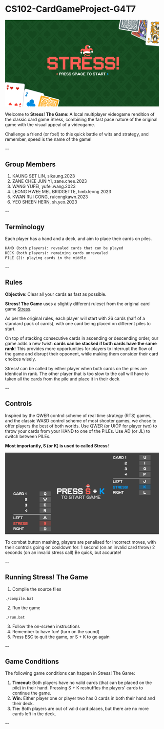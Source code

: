 # CS102-CardGameProject-G4T7

![Stress Splash](./images/intro.png)

Welcome to **Stress! The Game**: A local multiplayer videogame rendition of the classic card game Stress, combining the fast pace nature of the original game with the visual appeal of a videogame.

Challenge a friend (or foe!) to this quick battle of wits and strategy, and remember, speed is the name of the game!

--

## Group Members
1. KAUNG SET LIN, slkaung.2023
2. ZANE CHEE JUN YI, zane.chee.2023
3. WANG YUFEI, yufei.wang.2023
4. LEONG HWEE MEL BRIDGETTE, hmb.leong.2023
5. KWAN RUI CONG, ruicongkawn.2023
6. YEO SHEEN HERN, sh.yeo.2023

--

## Terminology
Each player has a hand and a deck, and aim to place their cards on piles.

	HAND (both players): revealed cards that can be played
	DECK (both players): remaining cards unrevealed
	PILE (2): playing cards in the middle

--

## Rules

**Objective**: Clear all your cards as fast as possible.

**Stress! The Game** uses a slightly different ruleset from the original card game [Stress](https://www.wikihow.com/Play-Stress-(Card-Game)). 

As per the original rules, each player will start with 26 cards (half of a standard pack of cards), with one card being placed on different piles to start.

On top of stacking consecutive cards in ascending or descending order, our game adds a new twist: **cards can be stacked if both cards have the same rank**! This provides more opportunities for players to interrupt the flow of the game and disrupt their opponent, while making them consider their card choices wisely.

Stress! can be called by either player when both cards on the piles are identical in rank. The other player that is too slow to the call will have to taken all the cards from the pile and place it in their deck.

--

## Controls

Inspired by the QWER control scheme of real time strategy (RTS) games, and the classic WASD control scheme of most shooter games, we chose to offer players the best of both worlds. 
Use QWER (or UIOP for player two) to throw your cards from your HAND to one of the PILEs.
Use AD (or JL) to switch between PILEs. 

**Most importantly, S (or K) is used to called Stress!**

![Stress Controls](./images/dialog.png)

To combat button mashing, players are penalised for incorrect moves, with their controls going on cooldown for:
1 second (on an invalid card throw)
2 seconds (on an invalid stress call)
Be quick, but accurate!

--

## Running Stress! The Game

1. Compile the source files
```
./compile.bat
```
2. Run the game
```
./run.bat
```
3. Follow the on-screen instructions
4. Remember to have fun! (turn on the sound)
5. Press ESC to quit the game, or S + K to go again

--

## Game Conditions
The following game conditions can happen in Stress! The Game:
1. **Timeout:** Both players have no valid cards (that can be placed on the pile) in their hand. Pressing S + K reshuffles the players' cards to continue the game.
2. **Win:** Either player one or player two has 0 cards in both their hand and their deck.
3. **Tie:** Both players are out of valid card places, but there are no more cards left in the deck.

--